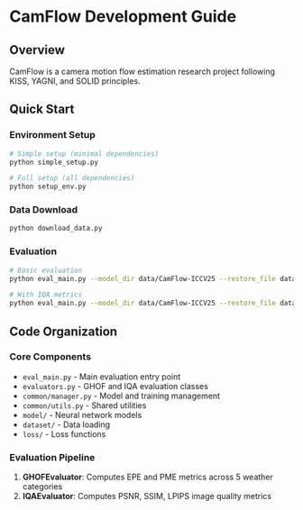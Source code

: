 # CamFlow Development Guide

## Overview
CamFlow is a camera motion flow estimation research project following KISS, YAGNI, and SOLID principles.

## Quick Start

### Environment Setup
```bash
# Simple setup (minimal dependencies)
python simple_setup.py

# Full setup (all dependencies)  
python setup_env.py
```

### Data Download
```bash
python download_data.py
```

### Evaluation
```bash
# Basic evaluation
python eval_main.py --model_dir data/CamFlow-ICCV25 --restore_file data/CamFlow-ICCV25/ckpt.pth

# With IQA metrics
python eval_main.py --model_dir data/CamFlow-ICCV25 --restore_file data/CamFlow-ICCV25/ckpt.pth --enable_iqa
```

## Code Organization

### Core Components
- `eval_main.py` - Main evaluation entry point
- `evaluators.py` - GHOF and IQA evaluation classes
- `common/manager.py` - Model and training management
- `common/utils.py` - Shared utilities
- `model/` - Neural network models
- `dataset/` - Data loading
- `loss/` - Loss functions

### Evaluation Pipeline
1. **GHOFEvaluator**: Computes EPE and PME metrics across 5 weather categories
2. **IQAEvaluator**: Computes PSNR, SSIM, LPIPS image quality metrics